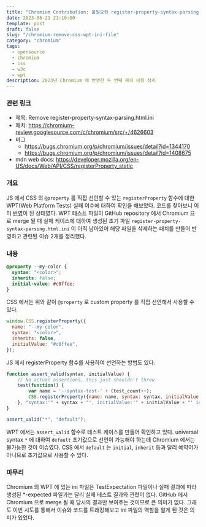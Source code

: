 ```yaml
---
title: "Chromium Contribution: 불필요한 register-property-syntax-parsing.html.ini 파일 삭제"
date: 2023-06-21 21:10:00
template: post
draft: false
slug: "/chromium-remove-css-wpt-ini-file"
category: "chromium"
tags:
  - opensource
  - chromium
  - css
  - w3c
  - wpt
description: 2023년 Chromium 에 반영한 두 번째 패치 내용 정리
---
```


### 관련 링크
- 제목: Remove register-property-syntax-parsing.html.ini
- 패치: https://chromium-review.googlesource.com/c/chromium/src/+/4626603
- 버그
  - https://bugs.chromium.org/p/chromium/issues/detail?id=1344170
  - https://bugs.chromium.org/p/chromium/issues/detail?id=1408675
- mdn web docs: https://developer.mozilla.org/en-US/docs/Web/API/CSS/registerProperty_static

### 개요
JS 에서 CSS 의 `@property` 를 직접 선언할 수 있는 `registerProperty` 함수에 대한 WPT(Web Platform Tests) 실패 이슈에 대하여 확인을 해보았다. 코드를 찾아보니 이미 [반영](https://chromium-review.googlesource.com/c/chromium/src/+/4507079)이 된 상태였다. WPT 테스트 파일이 GitHub repository 에서 Chromium 으로 merge 될 때 실패 케이스에 대하여 생성된 초기 파일 `register-property-syntax-parsing.html.ini` 이 아직 남아있어 해당 파일을 삭제하는 패치를 만들어 반영하고 관련된 이슈 2개를 정리했다. 

### 내용

```css
@property --my-color {
  syntax: "<color>";
  inherits: false;
  initial-value: #c0ffee;
}
```
CSS 에서는 위와 같이 `@property` 로 custom property 를 직접 선언해서 사용할 수 있다. 

```js
window.CSS.registerProperty({
  name: "--my-color",
  syntax: "<color>",
  inherits: false,
  initialValue: "#c0ffee",
});
```
JS 에서 registerProperty 함수를 사용하여 선언하는 방법도 있다. 

```js
function assert_valid(syntax, initialValue) {
    // No actual assertions, this just shouldn't throw
    test(function() {
        var name = '--syntax-test-' + (test_count++);
        CSS.registerProperty({name: name, syntax: syntax, initialValue: initialValue, inherits: false});
    }, "syntax:'" + syntax + "', initialValue:'" + initialValue + "' is valid");
}

assert_valid("*", "default");
```
WPT 에서는 `assert_valid` 함수로 테스트 케이스를 만들어 확인하고 있다. universal syntax `*` 에 대하여 `default` 초기값으로 선언이 가능해야 하는데 Chromium 에서는 불가능한 것이 이슈였다. CSS 에서 `default` 는  `initial`, `inherit` 등과 달리 예약어가 아니므로 초기값으로 사용할 수 있다. 

### 마무리 

Chromium 의 WPT 에 있는 ini 파일은 TestExpectation 파일이나 실패 결과에 따라 생성된 *-expected 파일과는 달리 실제 테스트 결과와 관련이 없다. GitHub 에서 Chromium 으로 merge 될 때 당시의 결과만 보여주는 것이므로 큰 의미가 없다. 그래도 이번 시도를 통해서 이슈와 코드를 트래킹해보고 ini 파일의 역할을 알게 된 것은 의미가 있었다. 